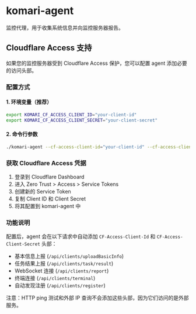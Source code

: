 # komari-agent

监控代理，用于收集系统信息并向监控服务器报告。

## Cloudflare Access 支持

如果您的监控服务器受到 Cloudflare Access 保护，您可以配置 agent 添加必要的访问头部。

### 配置方式

#### 1. 环境变量（推荐）

```bash
export KOMARI_CF_ACCESS_CLIENT_ID="your-client-id"
export KOMARI_CF_ACCESS_CLIENT_SECRET="your-client-secret"
```

#### 2. 命令行参数

```bash
./komari-agent --cf-access-client-id="your-client-id" --cf-access-client-secret="your-client-secret" --endpoint="https://your-server.com" --token="your-token"
```

### 获取 Cloudflare Access 凭据

1. 登录到 Cloudflare Dashboard
2. 进入 Zero Trust > Access > Service Tokens
3. 创建新的 Service Token
4. 复制 Client ID 和 Client Secret
5. 将其配置到 komari-agent 中

### 功能说明

配置后，agent 会在以下请求中自动添加 `CF-Access-Client-Id` 和 `CF-Access-Client-Secret` 头部：

- 基本信息上报 (`/api/clients/uploadBasicInfo`)
- 任务结果上报 (`/api/clients/task/result`)
- WebSocket 连接 (`/api/clients/report`)
- 终端连接 (`/api/clients/terminal`)
- 自动发现注册 (`/api/clients/register`)

注意：HTTP ping 测试和外部 IP 查询不会添加这些头部，因为它们访问的是外部服务。